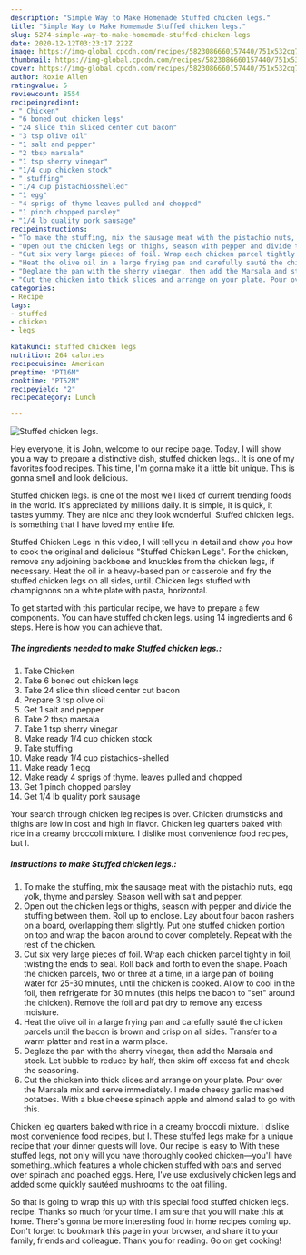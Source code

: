 ```yaml
---
description: "Simple Way to Make Homemade Stuffed chicken legs."
title: "Simple Way to Make Homemade Stuffed chicken legs."
slug: 5274-simple-way-to-make-homemade-stuffed-chicken-legs
date: 2020-12-12T03:23:17.222Z
image: https://img-global.cpcdn.com/recipes/5823086660157440/751x532cq70/stuffed-chicken-legs-recipe-main-photo.jpg
thumbnail: https://img-global.cpcdn.com/recipes/5823086660157440/751x532cq70/stuffed-chicken-legs-recipe-main-photo.jpg
cover: https://img-global.cpcdn.com/recipes/5823086660157440/751x532cq70/stuffed-chicken-legs-recipe-main-photo.jpg
author: Roxie Allen
ratingvalue: 5
reviewcount: 8554
recipeingredient:
- " Chicken"
- "6 boned out chicken legs"
- "24 slice thin sliced center cut bacon"
- "3 tsp olive oil"
- "1 salt and pepper"
- "2 tbsp marsala"
- "1 tsp sherry vinegar"
- "1/4 cup chicken stock"
- " stuffing"
- "1/4 cup pistachiosshelled"
- "1 egg"
- "4 sprigs of thyme leaves pulled and chopped"
- "1 pinch chopped parsley"
- "1/4 lb quality pork sausage"
recipeinstructions:
- "To make the stuffing, mix the sausage meat with the pistachio nuts, egg yolk, thyme and parsley. Season well with salt and pepper."
- "Open out the chicken legs or thighs, season with pepper and divide the stuffing between them. Roll up to enclose. Lay about four bacon rashers on a board, overlapping them slightly. Put one stuffed chicken portion on top and wrap the bacon around to cover completely. Repeat with the rest of the chicken."
- "Cut six very large pieces of foil. Wrap each chicken parcel tightly in foil, twisting the ends to seal. Roll back and forth to even the shape. Poach the chicken parcels, two or three at a time, in a large pan of boiling water for 25-30 minutes, until the chicken is cooked. Allow to cool in the foil, then refrigerate for 30 minutes (this helps the bacon to &#34;set&#34; around the chicken). Remove the foil and pat dry to remove any excess moisture."
- "Heat the olive oil in a large frying pan and carefully sauté the chicken parcels until the bacon is brown and crisp on all sides. Transfer to a warm platter and rest in a warm place."
- "Deglaze the pan with the sherry vinegar, then add the Marsala and stock. Let bubble to reduce by half, then skim off excess fat and check the seasoning."
- "Cut the chicken into thick slices and arrange on your plate. Pour over the Marsala mix and serve immediately. I made cheesy garlic mashed potatoes. With a blue cheese spinach apple and almond salad to go with this."
categories:
- Recipe
tags:
- stuffed
- chicken
- legs

katakunci: stuffed chicken legs 
nutrition: 264 calories
recipecuisine: American
preptime: "PT16M"
cooktime: "PT52M"
recipeyield: "2"
recipecategory: Lunch

---
```



![Stuffed chicken legs.](https://img-global.cpcdn.com/recipes/5823086660157440/751x532cq70/stuffed-chicken-legs-recipe-main-photo.jpg)

Hey everyone, it is John, welcome to our recipe page. Today, I will show you a way to prepare a distinctive dish, stuffed chicken legs.. It is one of my favorites food recipes. This time, I'm gonna make it a little bit unique. This is gonna smell and look delicious.

Stuffed chicken legs. is one of the most well liked of current trending foods in the world. It's appreciated by millions daily. It is simple, it is quick, it tastes yummy. They are nice and they look wonderful. Stuffed chicken legs. is something that I have loved my entire life.

Stuffed Chicken Legs In this video, I will tell you in detail and show you how to cook the original and delicious &#34;Stuffed Chicken Legs&#34;. For the chicken, remove any adjoining backbone and knuckles from the chicken legs, if necessary. Heat the oil in a heavy-based pan or casserole and fry the stuffed chicken legs on all sides, until. Chicken legs stuffed with champignons on a white plate with pasta, horizontal.


To get started with this particular recipe, we have to prepare a few components. You can have stuffed chicken legs. using 14 ingredients and 6 steps. Here is how you can achieve that.

<!--inarticleads1-->

##### The ingredients needed to make Stuffed chicken legs.:

1. Take  Chicken
1. Take 6 boned out chicken legs
1. Take 24 slice thin sliced center cut bacon
1. Prepare 3 tsp olive oil
1. Get 1 salt and pepper
1. Take 2 tbsp marsala
1. Take 1 tsp sherry vinegar
1. Make ready 1/4 cup chicken stock
1. Take  stuffing
1. Make ready 1/4 cup pistachios-shelled
1. Make ready 1 egg
1. Make ready 4 sprigs of thyme. leaves pulled and chopped
1. Get 1 pinch chopped parsley
1. Get 1/4 lb quality pork sausage


Your search through chicken leg recipes is over. Chicken drumsticks and thighs are low in cost and high in flavor. Chicken leg quarters baked with rice in a creamy broccoli mixture. I dislike most convenience food recipes, but I. 

<!--inarticleads2-->

##### Instructions to make Stuffed chicken legs.:

1. To make the stuffing, mix the sausage meat with the pistachio nuts, egg yolk, thyme and parsley. Season well with salt and pepper.
1. Open out the chicken legs or thighs, season with pepper and divide the stuffing between them. Roll up to enclose. Lay about four bacon rashers on a board, overlapping them slightly. Put one stuffed chicken portion on top and wrap the bacon around to cover completely. Repeat with the rest of the chicken.
1. Cut six very large pieces of foil. Wrap each chicken parcel tightly in foil, twisting the ends to seal. Roll back and forth to even the shape. Poach the chicken parcels, two or three at a time, in a large pan of boiling water for 25-30 minutes, until the chicken is cooked. Allow to cool in the foil, then refrigerate for 30 minutes (this helps the bacon to &#34;set&#34; around the chicken). Remove the foil and pat dry to remove any excess moisture.
1. Heat the olive oil in a large frying pan and carefully sauté the chicken parcels until the bacon is brown and crisp on all sides. Transfer to a warm platter and rest in a warm place.
1. Deglaze the pan with the sherry vinegar, then add the Marsala and stock. Let bubble to reduce by half, then skim off excess fat and check the seasoning.
1. Cut the chicken into thick slices and arrange on your plate. Pour over the Marsala mix and serve immediately. I made cheesy garlic mashed potatoes. With a blue cheese spinach apple and almond salad to go with this.


Chicken leg quarters baked with rice in a creamy broccoli mixture. I dislike most convenience food recipes, but I. These stuffed legs make for a unique recipe that your dinner guests will love. Our recipe is easy to With these stuffed legs, not only will you have thoroughly cooked chicken—you&#39;ll have something..which features a whole chicken stuffed with oats and served over spinach and poached eggs. Here, I&#39;ve use exclusively chicken legs and added some quickly sautéed mushrooms to the oat filling. 

So that is going to wrap this up with this special food stuffed chicken legs. recipe. Thanks so much for your time. I am sure that you will make this at home. There's gonna be more interesting food in home recipes coming up. Don't forget to bookmark this page in your browser, and share it to your family, friends and colleague. Thank you for reading. Go on get cooking!
